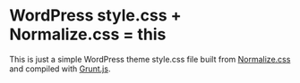 # WordPress style.css + Normalize.css = this

This is just a simple WordPress theme style.css file built from [Normalize.css](http://necolas.github.io/normalize.css/) and compiled with [Grunt.js](http://gruntjs.com/).
